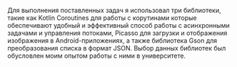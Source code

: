 Для выполнения поставленных задач я использовал три библиотеки, такие как Kotlin Coroutines для работы с корутинами которые обеспечивают удобный и эффективный способ работы с асинхронными задачами и управления потоками, Picasso для загрузки и отображения изображения в Android-приложениях, а также библиотека Gson для преобразования списка в формат JSON. Выбор данных библиотек был обусловлен моим опытом работы с ними в университете.
